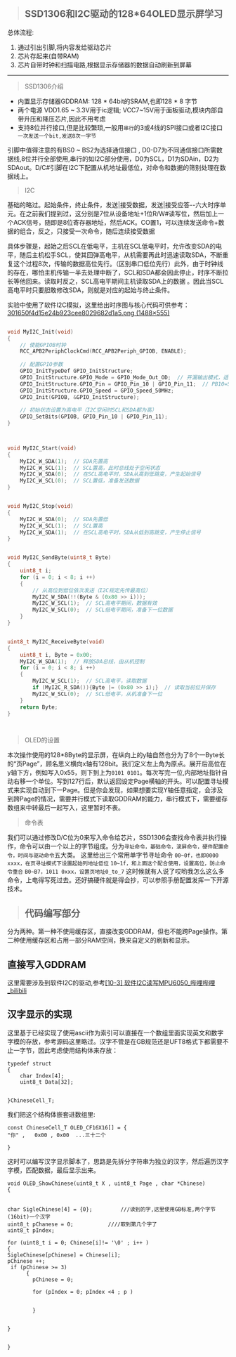 
>## SSD1306和I2C驱动的128*64OLED显示屏学习

 总体流程:
 1. 通过引出引脚,将内容发给驱动芯片
 2. 芯片存起来(自带RAM)
 3. 芯片自带时钟和扫描电路,根据显示存储器的数据自动刷新到屏幕

---
> SSD1306介绍
- 内置显示存储器GDDRAM: 128 * 64bit的SRAM,也即128 * 8 字节
- 两个电源 VDD1.65 ~ 3.3V用于ic逻辑;  VCC7~15V用于面板驱动,模块内部自带升压和降压芯片,因此不用考虑
- 支持8位并行接口,但是比较繁琐,一般用``串行``的3或4线的SPI接口或者I2C接口 ``一次发送一个bit,发送8次一字节`` 

引脚中值得注意的有BS0 ~ BS2为选择通信接口 , D0-D7为不同通信接口所需数据线,8位并行全部使用,串行的如I2C部分使用，D0为SCL，D1为SDAin，D2为SDAout。D/C#引脚在I2C下配置从机地址最低位，对命令和数据的筛别处理在数据线上。

> I2C

基础的略过。起始条件，终止条件，发送|接受数据，发送|接受应答--六大时序单元。在之前我们提到过，这分别是7位从设备地址+1位R/W#读写位，然后加上一个ACK信号，随即是8位寄存器地址，然后ACK。CO置1，可以连续发送命令+数据的组合，反之，只接受一次命令，随后连续接受数据

具体步骤是，起始之后SCL在低电平，主机在SCL低电平时，允许改变SDA的电平，随后主机松手SCL，使其回弹高电平，从机需要再此时迅速读取SDA，不断重复这个过程8次，传输的数据高位先行。（区别串口低位先行）此外，由于时钟线的存在，哪怕主机传输一半去处理中断了，SCL和SDA都会因此停止，时序不断拉长等他回来。读取时反之，SCL高电平期间主机读取SDA上的数据	。因此当SCL高电平时只要胆敢修改SDA，则就是对应的起始与终止条件。

实验中使用了软件I2C模拟，这里给出时序图与核心代码可供参考：[301650f4d15e24b923cee8029682d1a5.png (1488×555)](https://i-blog.csdnimg.cn/blog_migrate/301650f4d15e24b923cee8029682d1a5.png)
```c

void MyI2C_Init(void)
{
    // 使能GPIOB时钟
    RCC_APB2PeriphClockCmd(RCC_APB2Periph_GPIOB, ENABLE);
    
    // 配置GPIO参数
    GPIO_InitTypeDef GPIO_InitStructure;
    GPIO_InitStructure.GPIO_Mode = GPIO_Mode_Out_OD;  // 开漏输出模式，适合I2C
    GPIO_InitStructure.GPIO_Pin = GPIO_Pin_10 | GPIO_Pin_11;  // PB10=SCL, PB11=SDA
    GPIO_InitStructure.GPIO_Speed = GPIO_Speed_50MHz;
    GPIO_Init(GPIOB, &GPIO_InitStructure);
    
    // 初始状态设置为高电平（I2C空闲时SCL和SDA都为高）
    GPIO_SetBits(GPIOB, GPIO_Pin_10 | GPIO_Pin_11);
}



void MyI2C_Start(void)
{
    MyI2C_W_SDA(1);  // SDA先置高
    MyI2C_W_SCL(1);  // SCL置高，此时总线处于空闲状态
    MyI2C_W_SDA(0);  // 在SCL高电平时，SDA从高到低跳变，产生起始信号
    MyI2C_W_SCL(0);  // SCL置低，准备发送数据
}


void MyI2C_Stop(void)
{
    MyI2C_W_SDA(0);  // SDA先置低
    MyI2C_W_SCL(1);  // SCL置高
    MyI2C_W_SDA(1);  // 在SCL高电平时，SDA从低到高跳变，产生停止信号
}


void MyI2C_SendByte(uint8_t Byte)
{
    uint8_t i;
    for (i = 0; i < 8; i ++)
    {
        // 从高位到低位依次发送（I2C规定先传最高位）
        MyI2C_W_SDA(!!(Byte & (0x80 >> i)));
        MyI2C_W_SCL(1);  // SCL高电平期间，数据有效
        MyI2C_W_SCL(0);  // SCL低电平期间，准备下一位数据
    }
}


uint8_t MyI2C_ReceiveByte(void)
{
    uint8_t i, Byte = 0x00;
    MyI2C_W_SDA(1);  // 释放SDA总线，由从机控制
    for (i = 0; i < 8; i ++)
    {
        MyI2C_W_SCL(1);  // SCL高电平，读取数据
        if (MyI2C_R_SDA()){Byte |= (0x80 >> i);}  // 读取当前位并保存
        MyI2C_W_SCL(0);  // SCL低电平，从机准备下一位
    }
    return Byte;
}




```

> OLED的设置
> 
本次操作使用的128*8Byte的显示屏，在纵向上的y轴自然也分为了8个一Byte长的“页Page”，顾名思义横向x轴有128bit。我们定义左上角为原点。展开后高位在y轴下方，例如写入0x55，则下到上为``0101 0101``。每次写完一位,内部地址指针自动右移一个单位。写到127行后，默认返回设定Page横轴的开头。可以配置寻址模式来实现自动到下一Page。但是你会发现，如果想要实现Y轴任意指定，会涉及到跨Page的情况，需要并行模式下读取GDDRAM的能力，串行模式下，需要缓存数组来中转最后一起写入，这里暂时不表。

>命令表

我们可以通过修改D/C位为0来写入命令给芯片，SSD1306会查找命令表并执行操作，命令可以由一个以上的字节组成。分为``寻址命令，基础命令，滚屏命令，硬件配置命令，时间与驱动命令``五大类。
这里给出三个常用单字节寻址命令
``00~0f，也即0000 xxxx，在页寻址模式下设置起始列地址低位``
``10~1f，和上面这个配合使用，设置高位，防止命令重合``
``B0~B7，1011 0xxx，设置页地址0_to_7``
这时候就有人说了哎哟我怎么这么多命令，上电得写死过去。还好搞硬件就是得会抄，可以参照手册配置发挥一下开源技术。

> ## 代码编写部分

分为两种。第一种不使用缓存区，直接改变GDDRAM，但也不能跨Page操作。第二种使用缓存区和占用一部分RAM空间，换来自定义的刷新和显示。

## 直接写入GDDRAM

这里需要涉及到软件I2C的驱动,参考[[10-3] 软件I2C读写MPU6050_哔哩哔哩_bilibili](https://www.bilibili.com/video/BV1th411z7sn?spm_id_from=333.788.videopod.episodes&vd_source=740e28c14abb598f1fe8be2d12484cbb&p=33)

## 汉字显示的实现

这里基于已经实现了使用ascii作为索引可以直接在一个数组里面实现英文和数字字模的存放，参考源码这里略过。汉字不管是在GB规范还是UFT8格式下都需要不止一字节，因此考虑使用结构体来存放：
```
typedef struct
{
	char Index[4];
	uint8_t Data[32];


}ChineseCell_T;
```
我们把这个结构体嵌套进数组里:
```
const ChineseCell_T OLED_CF16X16[] = {
"你"	,	0x00 , 0x00  ...三十二个

}
```
这时可以编写汉字显示脚本了，思路是先拆分字符串为独立的汉字，然后遍历汉字字模，匹配数据，最后显示出来。
```
void OLED_ShowChinese(uint8_t X , uint8_t Page , char *Chinese)
{


char SigleChinese[4] = {0};			///读到的字,这里使用GB标准,两个字节(16bit)一个汉字
uint8_t pChanese = 0; 			////取到第几个字了
uint8_t pIndex;

for (uint8_t i = 0; Chinese[i]!= '\0' ; i++ )
{
SigleChinese[pChinese] = Chinese[i];
pChinese ++;
 if (pChinese >= 3)
	  { 
		pChinese = 0;
		
		for (pIndex = 0; pIndex <4 ; p )


		}


}


}

```
<!--stackedit_data:
eyJoaXN0b3J5IjpbLTEwMDM1MjgzMTIsLTg4ODQ2MTI2MywxMT
YxNjY0ODUzLDI5NTY0MDM5OSwxNjEwNTYxNzE5LC02NzMwMzAz
OTEsLTE0NTAyODU0NjcsMjI3MDQ0NTQ3LDY2MTkwODI0MCwyMD
kxMDAyOTY4XX0=
-->
